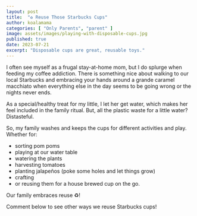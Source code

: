 ```yaml
---
layout: post
title:  "♻️ Reuse Those Starbucks Cups"
author: koalamama
categories: [ "Only Parents", "parent" ]
image: assets/images/playing-with-disposable-cups.jpg
published: true
date: 2023-07-21
excerpt: "Disposable cups are great, reusable toys."
---
```


I often see myself as a frugal stay-at-home mom, but I do splurge when feeding my coffee addiction. There is something nice about walking to our local Starbucks and embracing your hands around a grande caramel macchiato when everything else in the day seems to be going wrong or the nights never ends.

As a special/healthy treat for my little, I let her get water, which makes her feel included in the family ritual. But, all the plastic waste for a little water? Distasteful.

So, my family washes and keeps the cups for different activities and play.  Whether for:
- sorting pom poms
- playing at our water table 
- watering the plants 
- harvesting tomatoes 
- planting jalapeños (poke some holes and let things grow)
- crafting
- or reusing them for a house brewed cup on the go. 

Our family embraces reuse ♻️!

Comment below to see other ways we reuse Starbucks cups!